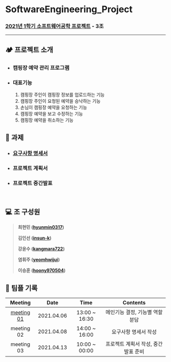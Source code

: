 # SoftwareEngineering_Project

### [2021년 1학기 소프트웨어공학 프로젝트](https://github.com/SMU-EB0055/SE2021_HAEA0008_3) - 3조

---

## :camping: 프로젝트 소개

* ### 캠핑장 예약 관리 프로그램

* ### 대표기능

  1. 캠핑장 주인이 캠핑장 정보를 업로드하는 기능
  2. 캠핑장 주인이 요청된 예약을 승낙하는 기능
  3. 손님이 캠핑장 예약을 요청하는 기능
  4. 캠핑장 예약을 보고 수정하는 기능
  5. 캠핑장 예약을 취소하는 기능

## :blue_book: 과제​

* ### [요구사항 명세서]()

* ### 프로젝트 계획서

* ### 프로젝트 중간발표

<br>

## :computer: 조 구성원

> **최현민 ([hyunmin0317](https://github.com/hyunmin0317))**
>
> **김인선 ([insun-k](https://github.com/insun-k))**
>
> **강윤수 ([kangmara722](https://github.com/kangmara722))**
>
> **염휘주 ([yeomhwijui](https://github.com/yeomhwijui))**
>
> **이승훈 ([hoony970504](https://github.com/hoony970504))**

## :book: 팀플 기록

|                           Meeting                            |    Date    |     Time      |              Contents               |
| :----------------------------------------------------------: | :--------: | :-----------: | :---------------------------------: |
| [meeting 01](https://github.com/hyunmin0317/SoftwareEngineering_Project/blob/master/minutes/meeting01.md) | 2021.04.06 | 13:00 ~ 16:30 |   메인기능 결정, 기능별 역할분담    |
|                          meeting 02                          | 2021.04.08 | 14:00 ~ 16:00 |        요구사항 명세서 작성         |
|                          meeting 03                          | 2021.04.13 | 10:00 ~ 00:00 | 프로젝트 계획서 작성, 중간발표 준비 |

